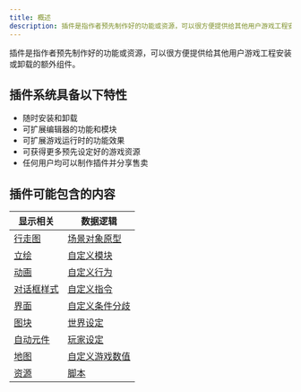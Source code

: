 ```yaml
---
title: 概述
description: 插件是指作者预先制作好的功能或资源，可以很方便提供给其他用户游戏工程安装或卸载的额外组件。
---
```


插件是指作者预先制作好的功能或资源，可以很方便提供给其他用户游戏工程安装或卸载的额外组件。

## 插件系统具备以下特性

- 随时安装和卸载
- 可扩展编辑器的功能和模块
- 可扩展游戏运行时的功能效果
- 可获得更多预先设定好的游戏资源
- 任何用户均可以制作插件并分享售卖

## 插件可能包含的内容

| 显示相关                                             | 数据逻辑                                                          |
| ---------------------------------------------------- | ----------------------------------------------------------------- |
| [行走图](/zh_hans/getting-started/avatar)            | [场景对象原型](/zh_hans/getting-started/sceneobject/prototype)    |
| [立绘](/zh_hans/getting-started/standavatar)         | [自定义模块](/zh_hans/getting-started/edit/module)                |
| [动画](/zh_hans/getting-started/animation)           | [自定义行为](/zh_hans/getting-started/edit/behaviors)             |
| [对话框样式](/zh_hans/getting-started/dialog)        | [自定义指令](/zh_hans/getting-started/edit/commands)              |
| [界面](/zh_hans/getting-started/interface)           | [自定义条件分歧](/zh_hans/getting-started/edit/conditionalbranch) |
| [图块](/zh_hans/getting-started/scene/tilescene)     | [世界设定](/zh_hans/getting-started/edit/worlddata)               |
| [自动元件](/zh_hans/getting-started/scene/tilescene) | [玩家设定](/zh_hans/getting-started/edit/playerdata)              |
| [地图](/zh_hans/getting-started/scene)               | [自定义游戏数值](/zh_hans/getting-started/edit/customgamenumber)  |
| [资源](/zh_hans/getting-started/assets)              | [脚本](/zh_hans/getting-started/script)                           |
